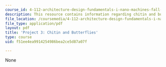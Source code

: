 ```yaml
---
course_id: 4-112-architecture-design-fundamentals-i-nano-machines-fall-2012
description: This resource contains information regarding chitin and butterflies.
file_location: /coursemedia/4-112-architecture-design-fundamentals-i-nano-machines-fall-2012/f51ee4ea9914254986bea2ce5d87a07f_MIT4_112F12_Doc_Ex3_LK.pdf
file_type: application/pdf
layout: pdf
title: 'Project 3: Chitin and Butterflies'
type: course
uid: f51ee4ea9914254986bea2ce5d87a07f

---
```

None
